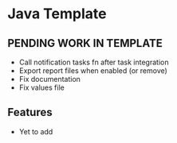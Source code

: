 # Java Template

## PENDING WORK IN TEMPLATE
- Call notification tasks fn after task integration
- Export report files when enabled (or remove)
- Fix documentation
- Fix values file

## Features
- Yet to add